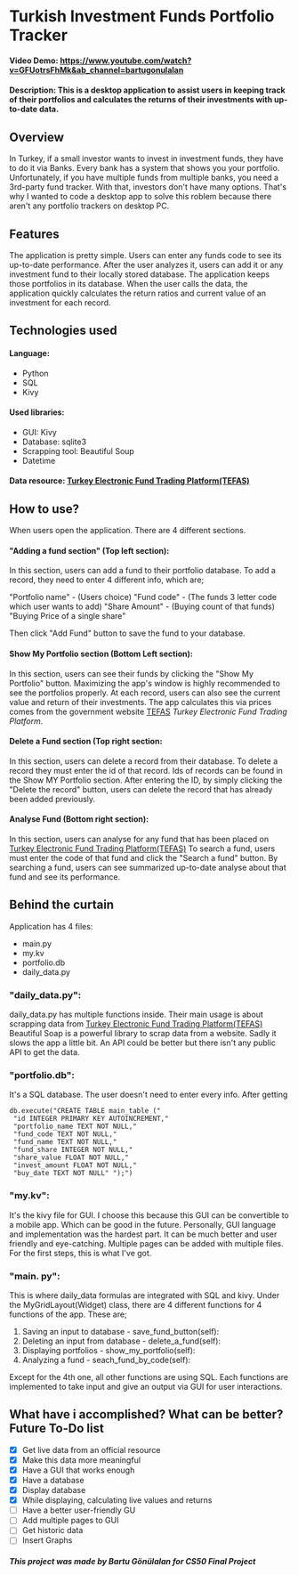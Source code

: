 ﻿# Turkish Investment Funds Portfolio Tracker 
#### Video Demo:  <https://www.youtube.com/watch?v=GFUotrsFhMk&ab_channel=bartugonulalan>
#### Description: This is a desktop application to assist users in keeping track of their portfolios and calculates the returns of their investments with up-to-date data. 

## Overview
In Turkey, if a small investor wants to invest in investment funds, they have to do it via Banks. Every bank has a system that shows you your portfolio. Unfortunately, if you have multiple funds from multiple banks, you need a 3rd-party fund tracker. With that, investors don't have many options. That's why I wanted to code a desktop app to solve this roblem because there aren't any portfolio trackers on desktop PC.
## Features
The application is pretty simple. Users can enter any funds code to see its up-to-date performance. After the user analyzes it, users can add it or any investment fund to their locally stored database. The application keeps those portfolios in its database. When the user calls the data, the application quickly calculates the return ratios and current value of an investment for each record.

 

## Technologies used

#### Language: 

 - Python
 - SQL
 - Kivy

#### Used libraries: 
 - GUI: Kivy
 - Database: sqlite3
 - Scrapping tool: Beautiful Soup
 - Datetime

#### Data resource: [Turkey Electronic Fund Trading Platform(TEFAS)](https://www.tefas.gov.tr/)



## How to use?
When users open the application. There are 4 different sections. 

#### "Adding a fund section" (Top left section):
In this section, users can add a fund to their portfolio database. To add a record, they need to enter 4 different info, which are; 

"Portfolio name" - (Users choice)
"Fund code" - (The funds 3 letter code which user wants to add)
"Share Amount" - (Buying count of that funds)
"Buying Price of a single share"

Then click "Add Fund" button to save the fund to your database. 

#### Show My Portfolio section (Bottom Left section):
In this section, users can see their funds by clicking the "Show My Portfolio" button. 
Maximizing the app's window is highly recommended to see the portfolios properly. 
At each record, users can also see the current value and return of their investments.
The app calculates this via prices comes from the government website [TEFAS](https://www.tefas.gov.tr/) *Turkey Electronic Fund Trading Platform*.

#### Delete a Fund section (Top right section:
In this section, users can delete a record from their database. 
To delete a record they must enter the id of that record. 
Ids of records can be found in the Show MY Portfolio section. 
After entering the ID, by simply clicking the "Delete the record" button, 
users can delete the record that has already been added previously. 

#### Analyse Fund (Bottom right section):
In this section, users can analyse for any fund that has been placed on [Turkey Electronic Fund Trading Platform(TEFAS)](https://www.tefas.gov.tr/)
To search a fund, users must enter the code of that fund and click the "Search a fund" button.
By searching a fund, users can see summarized up-to-date analyse about that fund and see its performance.


## Behind the curtain
Application has 4 files:

 - main.py 
 - my.kv
 - portfolio.db
 - daily_data.py

### "daily_data.py":
daily_data.py has multiple functions inside. Their main usage is about scrapping data from [Turkey Electronic Fund Trading Platform(TEFAS)](https://www.tefas.gov.tr/) Beautiful Soap is a powerful library to scrap data from a website. Sadly it slows the app a little bit. An API could be better but there isn't any public API to get the data. 

### "portfolio.db":
It's a SQL database.
The user doesn't need to enter every info. After getting 

	db.execute("CREATE TABLE main_table ("  
	 "id INTEGER PRIMARY KEY AUTOINCREMENT," 
	 "portfolio_name TEXT NOT NULL," 
	 "fund_code TEXT NOT NULL," 
	 "fund_name TEXT NOT NULL," 
	 "fund_share INTEGER NOT NULL," 
	 "share_value FLOAT NOT NULL," 
	 "invest_amount FLOAT NOT NULL," 
	 "buy_date TEXT NOT NULL" ");")



### "my.kv":
It's the kivy file for GUI.
I choose this because this GUI can be convertible to a mobile app. Which can be good in the future. Personally, GUI language and implementation was the hardest part. It can be much better and user friendly and eye-catching. Multiple pages can be added with multiple files. For the first steps, this is what I've got.

### "main. py":
This is where daily_data formulas are integrated with SQL and kivy. 
Under the MyGridLayout(Widget) class, there are 4 different functions for 4 functions of the app. These are;

 1. Saving an input to database -  save_fund_button(self):
 2. Deleting an input from database - delete_a_fund(self):
 3. Displaying portfolios - show_my_portfolio(self):
 4. Analyzing a fund - seach_fund_by_code(self):

Except for the 4th one, all other functions are using SQL. Each functions are implemented to take input and give an output via GUI for user interactions.

## What have i accomplished? What can be better? Future To-Do list

 - [x] Get live data from an official resource
 - [x] Make this data more meaningful
 - [x] Have a GUI that works enough
 - [x] Have a database
 - [x] Display database
 - [x] While displaying, calculating live values and returns
 - [ ] Have a better user-friendly GU
 - [ ] Add multiple pages to GUI
 - [ ] Get historic data
 - [ ] Insert Graphs

##### This project was made by Bartu Gönülalan for CS50 Final Project



